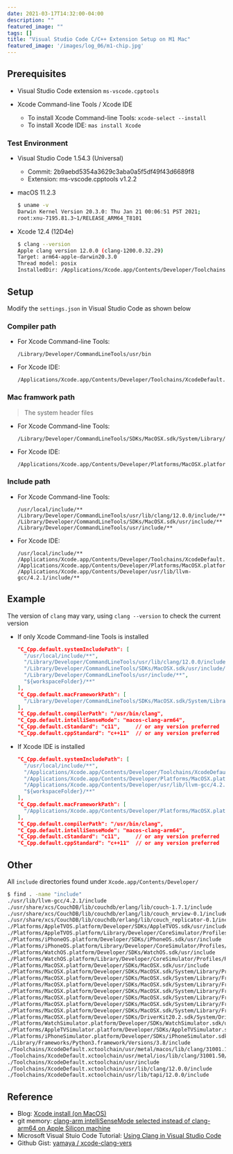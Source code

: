 ```yaml
---
date: 2021-03-17T14:32:00-04:00
description: ""
featured_image: ""
tags: []
title: "Visual Studio Code C/C++ Extension Setup on M1 Mac"
featured_image: '/images/log_06/m1-chip.jpg'
---
```


## Prerequisites
- Visual Studio Code extension `ms-vscode.cpptools`

- Xcode Command-line Tools / Xcode IDE 
	- To install Xcode Command-line Tools: `xcode-select --install`
	- To install Xcode IDE: `mas install Xcode`

### Test Environment

- Visual Studio Code 1.54.3 (Universal)
	- Commit: 2b9aebd5354a3629c3aba0a5f5df49f43d6689f8
	- Extension: ms-vscode.cpptools v1.2.2  

- macOS 11.2.3

	```Bash
	$ uname -v
	Darwin Kernel Version 20.3.0: Thu Jan 21 00:06:51 PST 2021; 
	root:xnu-7195.81.3~1/RELEASE_ARM64_T8101
	```
- Xcode 12.4 (12D4e)
	
	```Bash
	$ clang --version
	Apple clang version 12.0.0 (clang-1200.0.32.29)
	Target: arm64-apple-darwin20.3.0
	Thread model: posix
	InstalledDir: /Applications/Xcode.app/Contents/Developer/Toolchains/XcodeDefault.xctoolchain/usr/bin
	```

## Setup

Modify the `settings.json` in Visual Studio Code as shown below

### Compiler path
- For Xcode Command-line Tools: 

	```
	/Library/Developer/CommandLineTools/usr/bin
	```
- For Xcode IDE:
	
	```
	/Applications/Xcode.app/Contents/Developer/Toolchains/XcodeDefault.xctoolchain/usr/bin/
	```
	
### Mac framwork path
> The system header files

- For Xcode Command-line Tools:

	```
	/Library/Developer/CommandLineTools/SDKs/MacOSX.sdk/System/Library/Frameworks
	``` 
- For Xcode IDE:
	
	```
	/Applications/Xcode.app/Contents/Developer/Platforms/MacOSX.platform/Developer/SDKs/MacOSX.sdk/System/Library/Frameworks
	```

### Include path
- For Xcode Command-line Tools:
	
	```
	/usr/local/include/**
	/Library/Developer/CommandLineTools/usr/lib/clang/12.0.0/include/**
	/Library/Developer/CommandLineTools/SDKs/MacOSX.sdk/usr/include/**
	/Library/Developer/CommandLineTools/usr/include/**
	```
	
- For Xcode IDE:

	```
	/usr/local/include/**
	/Applications/Xcode.app/Contents/Developer/Toolchains/XcodeDefault.xctoolchain/usr/lib/clang/12.0.0/include/**
	/Applications/Xcode.app/Contents/Developer/Platforms/MacOSX.platform/Developer/SDKs/MacOSX.sdk/usr/include/**
	/Applications/Xcode.app/Contents/Developer/usr/lib/llvm-gcc/4.2.1/include/**
	```

## Example

The version of `clang` may vary, using `clang --version` to check the current version 

- If only Xcode Command-line Tools is installed

	```JSON
	"C_Cpp.default.systemIncludePath": [
	  "/usr/local/include/**",
	  "/Library/Developer/CommandLineTools/usr/lib/clang/12.0.0/include/**",
	  "/Library/Developer/CommandLineTools/SDKs/MacOSX.sdk/usr/include/**",
	  "/Library/Developer/CommandLineTools/usr/include/**",
	  "${workspaceFolder}/**"
	],
	"C_Cpp.default.macFrameworkPath": [
	  "/Library/Developer/CommandLineTools/SDKs/MacOSX.sdk/System/Library/Frameworks"
	],
	"C_Cpp.default.compilerPath": "/usr/bin/clang",
	"C_Cpp.default.intelliSenseMode": "macos-clang-arm64",
	"C_Cpp.default.cStandard": "c11",     // or any version preferred
	"C_Cpp.default.cppStandard": "c++11"  // or any version preferred
	```

- If Xcode IDE is installed

	```JSON
	"C_Cpp.default.systemIncludePath": [
	  "/usr/local/include/**",
	  "/Applications/Xcode.app/Contents/Developer/Toolchains/XcodeDefault.xctoolchain/usr/lib/clang/12.0.0/include/**",
	  "/Applications/Xcode.app/Contents/Developer/Platforms/MacOSX.platform/Developer/SDKs/MacOSX.sdk/usr/include/**",
	  "/Applications/Xcode.app/Contents/Developer/usr/lib/llvm-gcc/4.2.1/include/**",
	  "${workspaceFolder}/**"
	],
	"C_Cpp.default.macFrameworkPath": [
	  "/Applications/Xcode.app/Contents/Developer/Platforms/MacOSX.platform/Developer/SDKs/MacOSX.sdk/System/Library/Frameworks"
	],
	"C_Cpp.default.compilerPath": "/usr/bin/clang",
	"C_Cpp.default.intelliSenseMode": "macos-clang-arm64",
	"C_Cpp.default.cStandard": "c11",     // or any version preferred
	"C_Cpp.default.cppStandard": "c++11"  // or any version preferred
	```

## Other
All `include` directories found under `Xcode.app/Contents/Developer/`

```Bash
$ find . -name "include"
./usr/lib/llvm-gcc/4.2.1/include
./usr/share/xcs/CouchDB/lib/couchdb/erlang/lib/couch-1.7.1/include
./usr/share/xcs/CouchDB/lib/couchdb/erlang/lib/couch_mrview-0.1/include
./usr/share/xcs/CouchDB/lib/couchdb/erlang/lib/couch_replicator-0.1/include
./Platforms/AppleTVOS.platform/Developer/SDKs/AppleTVOS.sdk/usr/include
./Platforms/AppleTVOS.platform/Library/Developer/CoreSimulator/Profiles/Runtimes/tvOS.simruntime/Contents/Resources/RuntimeRoot/System/Library/PrivateFrameworks/GPUCompiler.framework/Libraries/lib/clang/31001.50/include
./Platforms/iPhoneOS.platform/Developer/SDKs/iPhoneOS.sdk/usr/include
./Platforms/iPhoneOS.platform/Library/Developer/CoreSimulator/Profiles/Runtimes/iOS.simruntime/Contents/Resources/RuntimeRoot/System/Library/PrivateFrameworks/GPUCompiler.framework/Libraries/lib/clang/31001.50/include
./Platforms/WatchOS.platform/Developer/SDKs/WatchOS.sdk/usr/include
./Platforms/WatchOS.platform/Library/Developer/CoreSimulator/Profiles/Runtimes/watchOS.simruntime/Contents/Resources/RuntimeRoot/System/Library/PrivateFrameworks/GPUCompiler.framework/Libraries/lib/clang/31001.50/include
./Platforms/MacOSX.platform/Developer/SDKs/MacOSX.sdk/usr/include
./Platforms/MacOSX.platform/Developer/SDKs/MacOSX.sdk/System/Library/PrivateFrameworks/GPUCompiler.framework/Versions/A/lib/clang/3.5/include
./Platforms/MacOSX.platform/Developer/SDKs/MacOSX.sdk/System/Library/Frameworks/Ruby.framework/Versions/2.6/usr/include
./Platforms/MacOSX.platform/Developer/SDKs/MacOSX.sdk/System/Library/Frameworks/OpenCL.framework/Versions/A/lib/clang/3.2/include
./Platforms/MacOSX.platform/Developer/SDKs/MacOSX.sdk/System/Library/Frameworks/Python.framework/Versions/2.7/include
./Platforms/MacOSX.platform/Developer/SDKs/MacOSX.sdk/System/Library/Frameworks/Python.framework/Versions/2.7/Extras/lib/python/numpy/core/include
./Platforms/MacOSX.platform/Developer/SDKs/MacOSX.sdk/System/Library/Frameworks/Python.framework/Versions/2.7/Extras/lib/python/numpy/numarray/include
./Platforms/MacOSX.platform/Developer/SDKs/MacOSX.sdk/System/Library/Frameworks/Python.framework/Versions/2.7/Extras/lib/python/PyObjC/pyobjc_core-2.5.1-py2.7.egg-info/include
./Platforms/MacOSX.platform/Developer/SDKs/DriverKit20.2.sdk/System/DriverKit/usr/include
./Platforms/WatchSimulator.platform/Developer/SDKs/WatchSimulator.sdk/usr/include
./Platforms/AppleTVSimulator.platform/Developer/SDKs/AppleTVSimulator.sdk/usr/include
./Platforms/iPhoneSimulator.platform/Developer/SDKs/iPhoneSimulator.sdk/usr/include
./Library/Frameworks/Python3.framework/Versions/3.8/include
./Toolchains/XcodeDefault.xctoolchain/usr/metal/macos/lib/clang/31001.160/include
./Toolchains/XcodeDefault.xctoolchain/usr/metal/ios/lib/clang/31001.50/include
./Toolchains/XcodeDefault.xctoolchain/usr/include
./Toolchains/XcodeDefault.xctoolchain/usr/lib/clang/12.0.0/include
./Toolchains/XcodeDefault.xctoolchain/usr/lib/tapi/12.0.0/include
```

## Reference

- Blog: [Xcode install (on MacOS)](https://wilsonmar.github.io/xcode/)
- git memory: [clang-arm intelliSenseMode selected instead of clang-arm64 on Apple Silicon machine](https://www.gitmemory.com/issue/microsoft/vscode-cmake-tools/1583/739054834)
- Microsoft Visual Stuio Code Tutorial: [Using Clang in Visual Studio Code](https://code.visualstudio.com/docs/cpp/config-clang-mac)
- Github Gist: [yamaya / xcode-clang-vers](https://gist.github.com/yamaya/2924292)